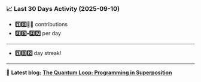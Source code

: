 <!--START_STATS-->
### 📈 Last 30 Days Activity (2025-09-10)  
- **1️⃣0️⃣🎱🎱** contributions  
- **3️⃣6️⃣•2️⃣7️⃣** per day
---
- **1️⃣0️⃣2️⃣** day streak!
---
📝 **Latest blog:** [**The Quantum Loop: Programming in Superposition**](https://andriak.com/blog/quantum-loop)
<!--END_STATS-->
